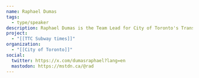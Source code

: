 ```yaml
---
name: Raphael Dumas
tags:
  - type/speaker
description: Raphael Dumas is the Team Lead for City of Toronto's Transportation Data Operations & Emerging Mobility Team. He oversees the Data & Analytics unit's digital infrastructure and leads analyses on Emerging Mobility including the Vehicle for Hire industry and carshare.
project:
  - "[[TTC Subway times]]"
organization:
  - "[[City of Toronto]]"
social:
  twitter: https://x.com/dumasraphael?lang=en
  mastodon: https://mstdn.ca/@rad
---
```

